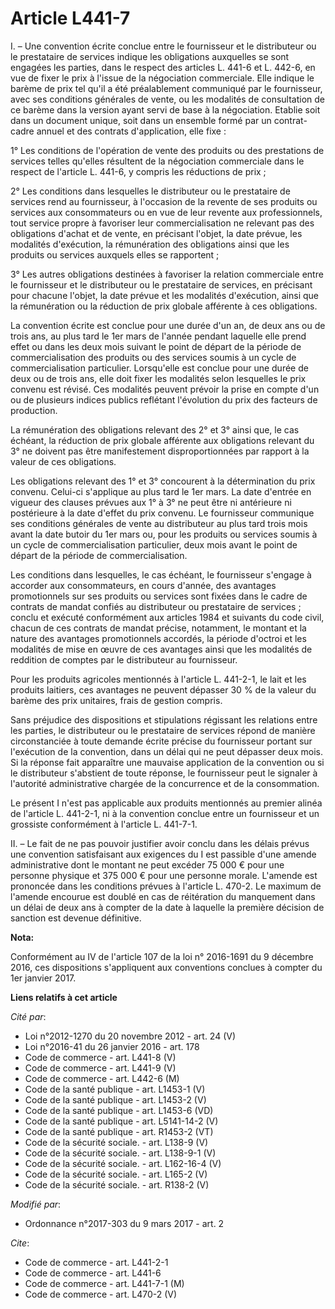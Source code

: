 # Article L441-7

I. – Une convention écrite conclue entre le fournisseur et le distributeur ou le prestataire de services indique les
obligations auxquelles se sont engagées les parties, dans le respect des articles L. 441-6 et L. 442-6, en vue de fixer le
prix à l'issue de la négociation commerciale. Elle indique le barème de prix tel qu'il a été préalablement communiqué par le
fournisseur, avec ses conditions générales de vente, ou les modalités de consultation de ce barème dans la version ayant
servi de base à la négociation. Etablie soit dans un document unique, soit dans un ensemble formé par un contrat-cadre annuel
et des contrats d'application, elle fixe : 

1° Les conditions de l'opération de vente des produits ou des prestations de services telles qu'elles résultent de la
négociation commerciale dans le respect de l'article L. 441-6, y compris les réductions de prix ; 

2° Les conditions dans lesquelles le distributeur ou le prestataire de services rend au fournisseur, à l'occasion de la
revente de ses produits ou services aux consommateurs ou en vue de leur revente aux professionnels, tout service propre à
favoriser leur commercialisation ne relevant pas des obligations d'achat et de vente, en précisant l'objet, la date prévue,
les modalités d'exécution, la rémunération des obligations ainsi que les produits ou services auxquels elles se rapportent ; 

3° Les autres obligations destinées à favoriser la relation commerciale entre le fournisseur et le distributeur ou le
prestataire de services, en précisant pour chacune l'objet, la date prévue et les modalités d'exécution, ainsi que la
rémunération ou la réduction de prix globale afférente à ces obligations. 

La convention écrite est conclue pour une durée d'un an, de deux ans ou de trois ans, au plus tard le 1er mars de l'année
pendant laquelle elle prend effet ou dans les deux mois suivant le point de départ de la période de commercialisation des
produits ou des services soumis à un cycle de commercialisation particulier. Lorsqu'elle est conclue pour une durée de deux
ou de trois ans, elle doit fixer les modalités selon lesquelles le prix convenu est révisé. Ces modalités peuvent prévoir la
prise en compte d'un ou de plusieurs indices publics reflétant l'évolution du prix des facteurs de production. 

La rémunération des obligations relevant des 2° et 3° ainsi que, le cas échéant, la réduction de prix globale afférente aux
obligations relevant du 3° ne doivent pas être manifestement disproportionnées par rapport à la valeur de ces obligations. 

Les obligations relevant des 1° et 3° concourent à la détermination du prix convenu. Celui-ci s'applique au plus tard le 1er
mars. La date d'entrée en vigueur des clauses prévues aux 1° à 3° ne peut être ni antérieure ni postérieure à la date d'effet
du prix convenu. Le fournisseur communique ses conditions générales de vente au distributeur au plus tard trois mois avant la
date butoir du 1er mars ou, pour les produits ou services soumis à un cycle de commercialisation particulier, deux mois avant
le point de départ de la période de commercialisation. 

Les conditions dans lesquelles, le cas échéant, le fournisseur s'engage à accorder aux consommateurs, en cours d'année, des
avantages promotionnels sur ses produits ou services sont fixées dans le cadre de contrats de mandat confiés au distributeur
ou prestataire de services ; conclu et exécuté conformément aux articles 1984 et suivants du code civil, chacun de ces
contrats de mandat précise, notamment, le montant et la nature des avantages promotionnels accordés, la période d'octroi et
les modalités de mise en œuvre de ces avantages ainsi que les modalités de reddition de comptes par le distributeur au
fournisseur. 

Pour les produits agricoles mentionnés à l'article L. 441-2-1, le lait et les produits laitiers, ces avantages ne peuvent
dépasser 30 % de la valeur du barème des prix unitaires, frais de gestion compris. 

Sans préjudice des dispositions et stipulations régissant les relations entre les parties, le distributeur ou le prestataire
de services répond de manière circonstanciée à toute demande écrite précise du fournisseur portant sur l'exécution de la
convention, dans un délai qui ne peut dépasser deux mois. Si la réponse fait apparaître une mauvaise application de la
convention ou si le distributeur s'abstient de toute réponse, le fournisseur peut le signaler à l'autorité administrative
chargée de la concurrence et de la consommation. 

Le présent I n'est pas applicable aux produits mentionnés au premier alinéa de l'article L. 441-2-1, ni à la convention
conclue entre un fournisseur et un grossiste conformément à l'article L. 441-7-1. 

II. – Le fait de ne pas pouvoir justifier avoir conclu dans les délais prévus une convention satisfaisant aux exigences du I
est passible d'une amende administrative dont le montant ne peut excéder 75 000 € pour une personne physique et 375 000 €
pour une personne morale. L'amende est prononcée dans les conditions prévues à l'article L. 470-2. Le maximum de l'amende
encourue est doublé en cas de réitération du manquement dans un délai de deux ans à compter de la date à laquelle la première
décision de sanction est devenue définitive.

**Nota:**

Conformément au IV de l'article 107 de la loi n° 2016-1691 du 9 décembre 2016, ces dispositions s'appliquent aux conventions
conclues à compter du 1er janvier 2017.

**Liens relatifs à cet article**

_Cité par_:

  - Loi n°2012-1270 du 20 novembre 2012 - art. 24 (V)
  - Loi n°2016-41 du 26 janvier 2016 - art. 178
  - Code de commerce - art. L441-8 (V)
  - Code de commerce - art. L441-9 (V)
  - Code de commerce - art. L442-6 (M)
  - Code de la santé publique - art. L1453-1 (V)
  - Code de la santé publique - art. L1453-2 (V)
  - Code de la santé publique - art. L1453-6 (VD)
  - Code de la santé publique - art. L5141-14-2 (V)
  - Code de la santé publique - art. R1453-2 (VT)
  - Code de la sécurité sociale. - art. L138-9 (V)
  - Code de la sécurité sociale. - art. L138-9-1 (V)
  - Code de la sécurité sociale. - art. L162-16-4 (V)
  - Code de la sécurité sociale. - art. L165-2 (V)
  - Code de la sécurité sociale. - art. R138-2 (V)

_Modifié par_:

  - Ordonnance n°2017-303 du 9 mars 2017 - art. 2

_Cite_:

  - Code de commerce - art. L441-2-1
  - Code de commerce - art. L441-6
  - Code de commerce - art. L441-7-1 (M)
  - Code de commerce - art. L470-2 (V)
